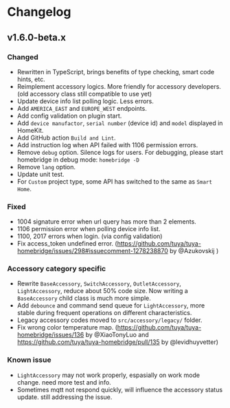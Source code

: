 # Changelog

## v1.6.0-beta.x

### Changed
- Rewritten in TypeScript, brings benefits of type checking, smart code hints, etc.
- Reimplement accessory logics. More friendly for accessory developers. (old accessory class still compatible to use yet)
- Update device info list polling logic. Less errors.
- Add `AMERICA_EAST` and `EUROPE_WEST` endpoints.
- Add config validation on plugin start.
- Add `device manufactor`, `serial number` (device id) and `model` displayed in HomeKit.
- Add GitHub action `Build and Lint`.
- Add instruction log when API failed with 1106 permission errors.
- Remove `debug` option. Silence logs for users. For debugging, please start homebridge in debug mode: `homebridge -D`
- Remove `lang` option.
- Update unit test.
- For `Custom` project type, some API has switched to the same as `Smart Home`.

### Fixed
- 1004 signature error when url query has more than 2 elements.
- 1106 permission error when polling device info list.
- 1100, 2017 errors when login. (via config validation)
- Fix access_token undefined error. (https://github.com/tuya/tuya-homebridge/issues/298#issuecomment-1278238870 by @Azukovskij )

### Accessory category specific
- Rewrite `BaseAccessory`, `SwitchAccessory`, `OutletAccessory`, `LightAccessory`, reduce about 50% code size. Now writing a `BaseAccessory` child class is much more simple.
- Add `debounce` and command send queue for `LightAccessory`, more stable during frequent operations on different characteristics.
- Legacy accessory codes moved to `src/accessory/legacy/` folder.
- Fix wrong color temperature map. (https://github.com/tuya/tuya-homebridge/issues/136 by @XiaoTonyLuo and https://github.com/tuya/tuya-homebridge/pull/135 by @levidhuyvetter)

### Known issue
- `LightAccessory` may not work properly, espasially on work mode change. need more test and info.
- Sometimes mqtt not respond quickly, will influence the accessory status update. still addressing the issue.
